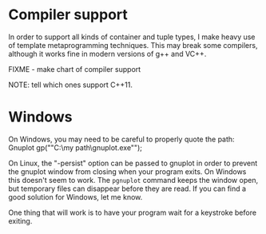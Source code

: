 # Compiler support

In order to support all kinds of container and tuple types, I make heavy use of template metaprogramming techniques.  This may break some compilers, although it works fine in modern versions of g++ and VC++.

FIXME - make chart of compiler support

NOTE: tell which ones support C++11.

# Windows

On Windows, you may need to be careful to properly quote the path:
	Gnuplot gp("\"C:\\my path\\gnuplot.exe\"");

On Linux, the "-persist" option can be passed to gnuplot in order to prevent the gnuplot window from closing when your program exits.  On Windows this doesn't seem to work.  The `pgnuplot` command keeps the window open, but temporary files can disappear before they are read.  If you can find a good solution for Windows, let me know.

One thing that will work is to have your program wait for a keystroke before exiting.
